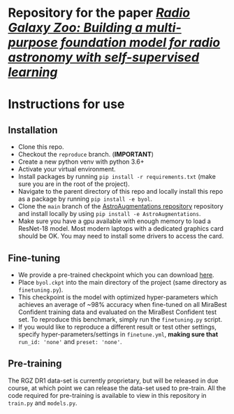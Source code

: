 # Repository for the paper [*Radio Galaxy Zoo: Building a multi-purpose foundation model for radio astronomy with self-supervised learning*](https://arxiv.org/abs/2305.16127)

# Instructions for use

## Installation
- Clone this repo.
- Checkout the `reproduce` branch. (**IMPORTANT**)
- Create a new python venv with python 3.6+ 
- Activate your virtual environment.
- Install packages by running `pip install -r requirements.txt` (make sure you are in the root of the project).
- Navigate to the parent directory of this repo and locally install this repo as a package by running `pip install -e byol`.
- Clone the `main` branch of the [AstroAugmentations repository](https://github.com/mb010/AstroAugmentations) repository and install locally by using `pip install -e AstroAugmentations`.
- Make sure you have a gpu available with enough memory to load a ResNet-18 model. Most modern laptops with a dedicated graphics card should be OK. You may need to install some drivers to access the card.

## Fine-tuning
- We provide a pre-trained checkpoint which you can download [here](https://www.dropbox.com/s/3ai64rgtzeim682/byol.ckpt?dl=0).
- Place `byol.ckpt` into the main directory of the project (same directory as `finetuning.py`).
- This checkpoint is the model with optimized hyper-parameters which achieves an average of ~98% accuracy when fine-tuned on all MiraBest Confident training data and evaluated on the MiraBest Confident test set. To reproduce this benchmark, simply run the `finetuning.py` script.
- If you would like to reproduce a different result or test other settings, specify hyper-parameters/settings in `finetune.yml`, **making sure that** `run_id: 'none'` and `preset: 'none'`. 

## Pre-training
The RGZ DR1 data-set is currently proprietary, but will be released in due course, at which point we can release the data-set used to pre-train. All the code required for pre-training is available to view in this repository in `train.py` and `models.py`.
